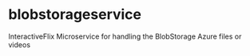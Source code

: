 # blobstorageservice
InteractiveFlix Microservice for handling the BlobStorage Azure files or videos
